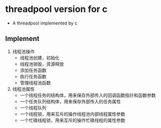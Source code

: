 # threadpool version for c
+ A threadpool implemented by c

## Implement
1. 线程池操作
    + 线程池创建，初始化
    + 线程池销毁，资源释放
    + 添加任务函数
    + 执行任务函数
    + 管理线程池函数
2. 线程池属性
    + 一个线程任务的结构体，用来保存外部传入的回调函数指针和函数参数
    + 一个任务队列结构体，用来保存外部传入的任务属性
    + 一个线程队列
    + 一个线程锁，用来互斥的操作线程池内部线程属性参数
    + 一个忙碌线程锁，用来互斥的操作忙碌线程的属性参数